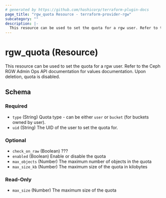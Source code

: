 ```yaml
---
# generated by https://github.com/hashicorp/terraform-plugin-docs
page_title: "rgw_quota Resource - terraform-provider-rgw"
subcategory: ""
description: |-
  This resource can be used to set the quota for a rgw user. Refer to the Ceph RGW Admin Ops API documentation for values documentation. Upon deletion, quota is disabled.
---
```


# rgw_quota (Resource)

This resource can be used to set the quota for a rgw user. Refer to the Ceph RGW Admin Ops API documentation for values documentation. Upon deletion, quota is disabled.



<!-- schema generated by tfplugindocs -->
## Schema

### Required

- `type` (String) Quota type - can be either `user` or `bucket` (for buckets owned by user).
- `uid` (String) The UID of the user to set the quota for.

### Optional

- `check_on_raw` (Boolean) ???
- `enabled` (Boolean) Enable or disable the quota
- `max_objects` (Number) The maximum number of objects in the quota
- `max_size_kb` (Number) The maximum size of the quota in kilobytes

### Read-Only

- `max_size` (Number) The maximum size of the quota
